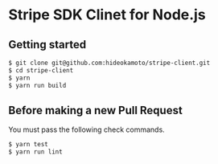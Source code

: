# Stripe SDK Clinet for Node.js

## Getting started

```bash
$ git clone git@github.com:hideokamoto/stripe-client.git
$ cd stripe-client
$ yarn
$ yarn run build
```

## Before making a new Pull Request

You must pass the following check commands.

```bash
$ yarn test
$ yarn run lint
```